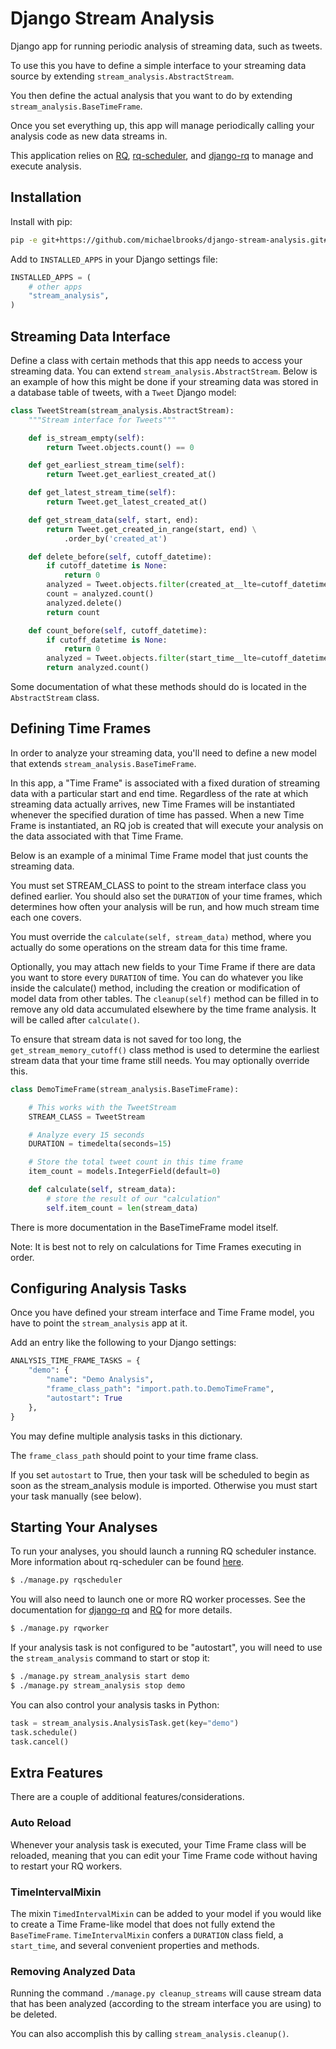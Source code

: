 Django Stream Analysis
======================

Django app for running periodic analysis of streaming data, such as tweets.

To use this you have to define a simple interface to your
streaming data source by extending `stream_analysis.AbstractStream`.

You then define the actual analysis that you want to do
by extending `stream_analysis.BaseTimeFrame`.

Once you set everything up, this app will manage periodically
calling your analysis code as new data streams in.

This application relies on [RQ](https://github.com/nvie/rq/),
[rq-scheduler](https://github.com/ui/rq-scheduler),
and [django-rq](https://github.com/ui/django-rq) to manage and execute analysis.


Installation
------------

Install with pip:

```bash
pip -e git+https://github.com/michaelbrooks/django-stream-analysis.git#egg=django-stream-analysis
```

Add to `INSTALLED_APPS` in your Django settings file:

```python
INSTALLED_APPS = (
    # other apps
    "stream_analysis",
)
```


Streaming Data Interface
------------------------

Define a class with certain methods that this app
needs to access your streaming data. You can extend
`stream_analysis.AbstractStream`.
Below is an example of how this might be done
if your streaming data was stored in a
database table of tweets, with a `Tweet` Django model:

```python
class TweetStream(stream_analysis.AbstractStream):
    """Stream interface for Tweets"""

    def is_stream_empty(self):
        return Tweet.objects.count() == 0

    def get_earliest_stream_time(self):
        return Tweet.get_earliest_created_at()

    def get_latest_stream_time(self):
        return Tweet.get_latest_created_at()

    def get_stream_data(self, start, end):
        return Tweet.get_created_in_range(start, end) \
            .order_by('created_at')

    def delete_before(self, cutoff_datetime):
        if cutoff_datetime is None:
            return 0
        analyzed = Tweet.objects.filter(created_at__lte=cutoff_datetime)
        count = analyzed.count()
        analyzed.delete()
        return count

    def count_before(self, cutoff_datetime):
        if cutoff_datetime is None:
            return 0
        analyzed = Tweet.objects.filter(start_time__lte=cutoff_datetime)
        return analyzed.count()
```

Some documentation of what these methods should do
is located in the `AbstractStream` class.

Defining Time Frames
--------------------

In order to analyze your streaming data, you'll
need to define a new model that extends `stream_analysis.BaseTimeFrame`.

In this app, a "Time Frame" is associated with a fixed duration
of streaming data with a particular start and end time.
Regardless of the rate at which streaming data actually arrives,
new Time Frames will be instantiated whenever the specified duration of time has passed.
When a new Time Frame is instantiated, an RQ job is created
that will execute your analysis on the data
associated with that Time Frame.

Below is an example of a minimal Time Frame model that just counts the streaming data.

You must set STREAM_CLASS to point to the stream interface class
you defined earlier.
You should also set the `DURATION` of your
time frames, which determines how often your analysis will be run,
and how much stream time each one covers.

You must override the `calculate(self, stream_data)` method,
where you actually do some operations on the stream data for this time frame.

Optionally, you may attach new fields to your Time Frame if there
are data you want to store every `DURATION` of time.
You can do whatever you like inside the calculate() method,
including the creation or modification of model data from other tables.
The `cleanup(self)` method can be filled in to remove any
old data accumulated elsewhere by the time frame analysis.
It will be called after `calculate()`.

To ensure that stream data is not saved for too long,
the `get_stream_memory_cutoff()` class method is used to
determine the earliest stream data that your time frame
still needs. You may optionally override this.

```python
class DemoTimeFrame(stream_analysis.BaseTimeFrame):

    # This works with the TweetStream
    STREAM_CLASS = TweetStream

    # Analyze every 15 seconds
    DURATION = timedelta(seconds=15)

    # Store the total tweet count in this time frame
    item_count = models.IntegerField(default=0)

    def calculate(self, stream_data):
        # store the result of our "calculation"
        self.item_count = len(stream_data)
```

There is more documentation in the BaseTimeFrame model itself.

Note: It is best not to rely on calculations for Time Frames executing in order.

Configuring Analysis Tasks
--------------------------

Once you have defined your stream interface and Time Frame model,
you have to point the `stream_analysis` app at it.

Add an entry like the following to your Django settings:

```python
ANALYSIS_TIME_FRAME_TASKS = {
    "demo": {
        "name": "Demo Analysis",
        "frame_class_path": "import.path.to.DemoTimeFrame",
        "autostart": True
    },
}
```

You may define multiple analysis tasks in this dictionary.

The `frame_class_path` should point to your time frame class.

If you set `autostart` to True, then your
task will be scheduled to begin as soon as the stream_analysis module
is imported. Otherwise you must start your task manually (see below).


Starting Your Analyses
----------------------

To run your analyses, you should launch a running RQ scheduler instance.
More information about rq-scheduler can be found [here](http://github.com/ui/rq-scheduler).

```bash
$ ./manage.py rqscheduler
```

You will also need to launch one or more RQ worker processes.
See the documentation for [django-rq](https://github.com/ui/django-rq)
and [RQ](http://github.com/nvie/rq) for more details.

```bash
$ ./manage.py rqworker
```

If your analysis task is not configured to be "autostart", you
will need to use the `stream_analysis` command to start or stop it:

```bash
$ ./manage.py stream_analysis start demo
$ ./manage.py stream_analysis stop demo
```

You can also control your analysis tasks in Python:

```python
task = stream_analysis.AnalysisTask.get(key="demo")
task.schedule()
task.cancel()
```


Extra Features
--------------

There are a couple of additional features/considerations.

### Auto Reload
Whenever your analysis task is executed, your Time Frame class
will be reloaded, meaning that you can edit your Time Frame code
without having to restart your RQ workers.

### TimeIntervalMixin
The mixin `TimedIntervalMixin` can be added to your model
if you would like to create a Time Frame-like model
that does not fully extend the `BaseTimeFrame`.
`TimeIntervalMixin` confers a `DURATION` class field, a `start_time`,
and several convenient properties and methods.

### Removing Analyzed Data
Running the command `./manage.py cleanup_streams` will cause stream
data that has been analyzed (according to the stream interface you are using)
to be deleted.

You can also accomplish this by calling `stream_analysis.cleanup()`.
